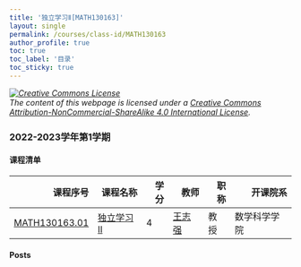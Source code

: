 ```yaml
---
title: '独立学习Ⅱ[MATH130163]'
layout: single
permalink: /courses/class-id/MATH130163
author_profile: true
toc: true
toc_label: '目录'
toc_sticky: true
---
```



<div class='notice--warning'>
	<p><i><a rel='license' href='http://creativecommons.org/licenses/by-nc-sa/4.0/'><img alt='Creative Commons License' style='border-width:0' src='https://i.creativecommons.org/l/by-nc-sa/4.0/88x31.png' /></a><br /> The content of this webpage is licensed under a <a rel='license' href='http://creativecommons.org/licenses/by-nc-sa/4.0/'>Creative Commons Attribution-NonCommercial-ShareAlike 4.0 International License</a>.</i></p>
</div>

### 2022-2023学年第1学期


#### 课程清单

<div style='text-align: center;' id='MATH130163_2223F'> <table id='MATH130163_2223F_table'>
  <thead>
    <tr style="text-align: right;">
      <th>课程序号</th>
      <th>课程名称</th>
      <th>学分</th>
      <th>教师</th>
      <th>职称</th>
      <th>开课院系</th>
    </tr>
  </thead>
  <tbody>
    <tr>
      <td><a href='https://fdu-math.github.io/courses/class-id/MATH130163-01'>MATH130163.01</a></td>
      <td><a href='https://fdu-math.github.io/courses/MATH130163'>独立学习Ⅱ</a></td>
      <td>4</td>
      <td><a href='https://fdu-math.github.io/teachers/王志强'>王志强</a></td>
      <td>教授</td>
      <td>数学科学学院</td>
    </tr>
  </tbody>
</table></div>

#### Posts

